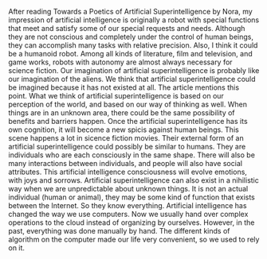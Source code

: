 <p>After reading Towards a Poetics of Artificial Superintelligence by Nora, my impression of artificial intelligence is originally a robot with special functions that meet and satisfy some of our special requests and needs. Although they are not conscious and completely under the control of human beings, they can accomplish many tasks with relative precision. Also, I think it could be a humanoid robot. Among all kinds of literature, film and television, and game works, robots with autonomy are almost always necessary for science fiction.
Our imagination of artificial superintelligence is probably like our imagination of the aliens. We think that artificial superintelligence could be imagined because it has not existed at all. The article mentions this point. What we think of artificial superintelligence is based on our perception of the world, and based on our way of thinking as well. When things are in an unknown area, there could be the same possibility of benefits and barriers happen. Once the artificial superintelligence has its own cognition, it will become a new spicis against human beings. This scene happens a lot in sicence fiction movies.  
Their external form of an artificial superintelligence could possibly be similar to humans. They are individuals who are each consciously in the same shape. There will also be many interactions between individuals, and people will also have social attributes. This artificial intelligence consciousness will evolve emotions, with joys and sorrows.
Artificial superintelligence can also exist in a nihilistic way when we are unpredictable about unknown things. It is not an actual individual (human or animal), they may be some kind of function that exists between the Internet. So they know everything.
Artificial intelligence has changed the way we use computers. Now we usually hand over complex operations to the cloud instead of organizing by ourselves. However, in the past, everything was done manually by hand. The different kinds of algorithm on the computer made our life very convenient, so we used to rely on it.</p>
